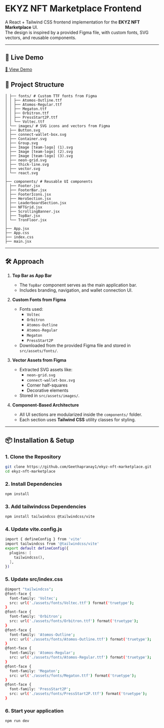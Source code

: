 # EKYZ NFT Marketplace Frontend

A React + Tailwind CSS frontend implementation for the **EKYZ NFT Marketplace** UI.  
The design is inspired by a provided Figma file, with custom fonts, SVG vectors, and reusable components.

---
## 🚀 Live Demo
[🔗 View Demo](#https://ekyz-nft-marketplace.vercel.app/)

## 🚀 Project Structure
```├── assets/
│ ├── fonts/ # Custom TTF fonts from Figma
│ │ ├── Atomos-Outline.ttf
│ │ ├── Atomos-Regular.ttf
│ │ ├── Megaton.ttf
│ │ ├── Orbitron.ttf
│ │ ├── PressStart2P.ttf
│ │ └── Voltec.ttf
│ └── images/ # SVG icons and vectors from Figma
│ ├── Button.svg
│ ├── connect-wallet-box.svg
│ ├── Container.svg
│ ├── Group.svg
│ ├── Image [team-logo] (1).svg
│ ├── Image [team-logo] (2).svg
│ ├── Image [team-logo] (3).svg
│ ├── neon-grid.svg
│ ├── thick-line.svg
│ ├── vector.svg
│ └── react.svg
│
├── components/ # Reusable UI components
│ ├── Footer.jsx
│ ├── FooterBar.jsx
│ ├── FooterIcons.jsx
│ ├── HeroSection.jsx
│ ├── LeaderboardSection.jsx
│ ├── NFTGrid.jsx
│ ├── ScrollingBanner.jsx
│ ├── TopBar.jsx
│ └── TronFloor.jsx
│
├── App.jsx
├── App.css
├── index.css
├── main.jsx
```



---

## 🛠 Approach

1. **Top Bar as App Bar**  
   - The `TopBar` component serves as the main application bar.
   - Includes branding, navigation, and wallet connection UI.

2. **Custom Fonts from Figma**  
   - Fonts used:
     - `Voltec`
     - `Orbitron`
     - `Atomos-Outline`
     - `Atomos-Regular`
     - `Megaton`
     - `PressStart2P`
   - Downloaded from the provided Figma file and stored in `src/assets/fonts/`.

3. **Vector Assets from Figma**  
   - Extracted SVG assets like:
     - `neon-grid.svg`
     - `connect-wallet-box.svg`
     - Corner half-squares
     - Decorative elements
   - Stored in `src/assets/images/`.

4. **Component-Based Architecture**  
   - All UI sections are modularized inside the `components/` folder.
   - Each section uses **Tailwind CSS** utility classes for styling.

---

## 📦 Installation & Setup

### 1. Clone the Repository
```bash
git clone https://github.com/Geethapranay1/ekyz-nft-marketplace.git
cd ekyz-nft-marketplace
```
### 2. Install Dependencies
```bash
npm install
```

### 3. Add tailwindcss Dependencies
```bash
npm install tailwindcss @tailwindcss/vite
```

### 4. Update vite.config.js
```bash
import { defineConfig } from 'vite'
import tailwindcss from '@tailwindcss/vite'
export default defineConfig({
  plugins: [
    tailwindcss(),
  ],
})
```

### 5. Update src/index.css
```bash
@import "tailwindcss";
@font-face {
  font-family: 'Voltec';
  src: url('./assets/fonts/Voltec.ttf') format('truetype');
}
@font-face {
  font-family: 'Orbitron';
  src: url('./assets/fonts/Orbitron.ttf') format('truetype');
}
@font-face {
  font-family: 'Atomos-Outline';
  src: url('./assets/fonts/Atomos-Outline.ttf') format('truetype');
}
@font-face {
  font-family: 'Atomos-Regular';
  src: url('./assets/fonts/Atomos-Regular.ttf') format('truetype');
}
@font-face {
  font-family: 'Megaton';
  src: url('./assets/fonts/Megaton.ttf') format('truetype');
}
@font-face {
  font-family: 'PressStart2P';
  src: url('./assets/fonts/PressStart2P.ttf') format('truetype');
}

```


### 6. Start your application
```bash
npm run dev
```


